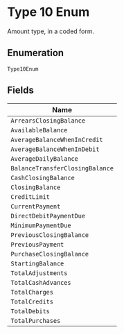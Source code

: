 
# Type 10 Enum

Amount type, in a coded form.

## Enumeration

`Type10Enum`

## Fields

| Name |
|  --- |
| `ArrearsClosingBalance` |
| `AvailableBalance` |
| `AverageBalanceWhenInCredit` |
| `AverageBalanceWhenInDebit` |
| `AverageDailyBalance` |
| `BalanceTransferClosingBalance` |
| `CashClosingBalance` |
| `ClosingBalance` |
| `CreditLimit` |
| `CurrentPayment` |
| `DirectDebitPaymentDue` |
| `MinimumPaymentDue` |
| `PreviousClosingBalance` |
| `PreviousPayment` |
| `PurchaseClosingBalance` |
| `StartingBalance` |
| `TotalAdjustments` |
| `TotalCashAdvances` |
| `TotalCharges` |
| `TotalCredits` |
| `TotalDebits` |
| `TotalPurchases` |

